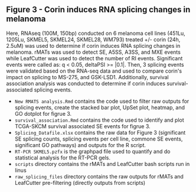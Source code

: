 ## Figure 3 - Corin induces RNA splicing changes in melanoma
Here, RNAseq (100M, 150bp) conducted on 6 melanoma cell lines (451Lu, 1205Lu, SKMEL5, SKMEL24, SKMEL28, WM793) treated +/- corin  (24h, 2.5uM) was used to determine if corin induces RNA splicing changes in melanoma. rMATs was used to detect SE, A5SS, A3SS, and MXE events while LeafCutter was used to detect the number of RI events. Significant events were called as: q < 0.05, deltaPSI >= |0.1|.  Then, 3 splicing events were validated based on the RNA-seq data and used to compare corin's impact on splicing to MS-275, and GSK-LSD1. Additionally, survival association analysis was conducted to determine if corin induces survival-associated splicing events.
  - `New RMATS analysis.Rmd` contains the code used to  filter raw outputs for splicing events, create the stacked bar plot, UpSet plot, heatmap, and GO dotplot for figrue 3. 
  - `survival_association.Rmd` contains the code used to identify and plot TCGA-SKCM survival associated SE events for figrue 3. 
  - `Splicing_Datafile.xlsx` contains the raw data for Figure 3 (significant SE splicing counts, splicing events per cell line, commone SE events, significant GO pathways) and outputs for the R script.
  - `RT-PCR SKMEL5.pzfx` is the graphpad file used to quantify and do statistical analysis for the RT-PCR gels.
  - `scripts` directory contains the rMATs and LeafCutter bash scripts run in linus
  - `raw_splicing_files` directory contains the raw outputs for rMATs and LeafCutter pre-filtering (directly outputs from scripts)
